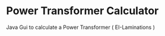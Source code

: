 # Power Transformer Calculator 


 Java Gui to calculate a Power Transformer  ( EI-Laminations )
 
 
